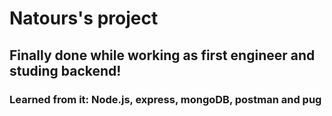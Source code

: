 # Natours's project

## Finally done while working as first engineer and studing backend!

### Learned from it: Node.js, express, mongoDB, postman and pug
